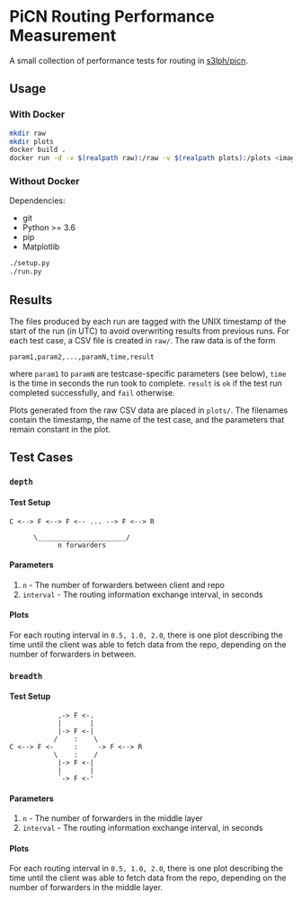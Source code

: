 # PiCN Routing Performance Measurement

A small collection of performance tests for routing in [s3lph/picn][s3lph-picn].

## Usage

### With Docker

```sh
mkdir raw
mkdir plots
docker build .
docker run -d -v $(realpath raw):/raw -v $(realpath plots):/plots <image id>
```

### Without Docker

Dependencies:

  - git
  - Python >= 3.6
  - pip
  - Matplotlib

```sh
./setup.py
./run.py
```

## Results

The files produced by each run are tagged with the UNIX timestamp of the start of
the run (in UTC) to avoid overwriting results from previous runs.  For each test
case, a CSV file is created in `raw/`.  The raw data is of the form

```csv
param1,param2,...,paramN,time,result
```

where `param1` to `paramN` are testcase-specific parameters (see below), `time`
is the time in seconds the run took to complete.  `result` is `ok` if the test
run completed successfully, and `fail` otherwise.

Plots generated from the raw CSV data are placed in `plots/`.  The filenames
contain the timestamp, the name of the test case, and the parameters that
remain constant in the plot.

## Test Cases

### `depth`

#### Test Setup

```
C <--> F <--> F <-- ... --> F <--> R

      \______________________/
            n forwarders
```

#### Parameters

1. `n` - The number of forwarders between client and repo
2. `interval` - The routing information exchange interval, in seconds

#### Plots

For each routing interval  in `0.5, 1.0, 2.0`, there is one plot describing the
time until the client was able to fetch data from the repo, depending on the
number of forwarders in between.

### `breadth`

#### Test Setup

```
            ,-> F <-.
            |       |
            |-> F <-|
           /    :    \
C <--> F <-     :     -> F <--> R
           \    :    /
            |-> F <-|
            |       |
            `-> F <-'

```

#### Parameters

1. `n` - The number of forwarders in the middle layer
2. `interval` - The routing information exchange interval, in seconds

#### Plots

For each routing interval  in `0.5, 1.0, 2.0`, there is one plot describing the
time until the client was able to fetch data from the repo, depending on the
number of forwarders in the middle layer.

[s3lph-picn]: https://github.com/s3lph/picn
